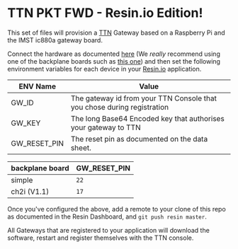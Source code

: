 # TTN PKT FWD - Resin.io Edition!

This set of files will provision a [TTN](https://www.thethings.network/)
Gateway based on a Raspberry Pi and the IMST ic880a gateway board.

Connect the hardware as documented
[here](https://github.com/ttn-zh/ic880a-gateway/wiki) (We *really* recommend
using one of the backplane boards such as [this
one](https://www.tindie.com/products/gnz/imst-ic880a-lorawan-backplane/)) and
then set the following environment variables for each device in your
[Resin.io](https://resin.io) application.

| ENV Name | Value |
|----------|-------|
| GW_ID    | The gateway id from your TTN Console that you chose during registration|
| GW_KEY   | The long Base64 Encoded key that authorises your gateway to TTN |
| GW_RESET_PIN | The reset pin as documented on the data sheet. |

| backplane board | GW_RESET_PIN |
|-----------------|--------------|
| simple          | `22`         |
| ch2i (V1.1)     | `17`         |

Once you've configured the above, add a remote to your clone of this repo as
documented in the Resin Dashboard, and `git push resin master`.

All Gateways that are registered to your application will download the
software, restart and register themselves with the TTN console.
